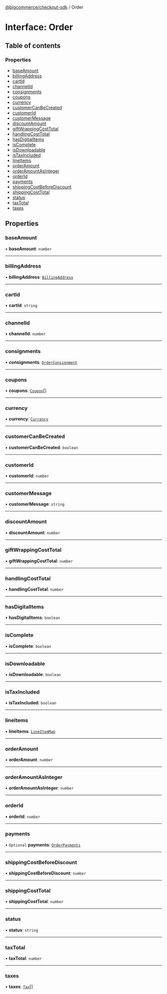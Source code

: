 [@bigcommerce/checkout-sdk](../README.md) / Order

# Interface: Order

## Table of contents

### Properties

- [baseAmount](Order.md#baseamount)
- [billingAddress](Order.md#billingaddress)
- [cartId](Order.md#cartid)
- [channelId](Order.md#channelid)
- [consignments](Order.md#consignments)
- [coupons](Order.md#coupons)
- [currency](Order.md#currency)
- [customerCanBeCreated](Order.md#customercanbecreated)
- [customerId](Order.md#customerid)
- [customerMessage](Order.md#customermessage)
- [discountAmount](Order.md#discountamount)
- [giftWrappingCostTotal](Order.md#giftwrappingcosttotal)
- [handlingCostTotal](Order.md#handlingcosttotal)
- [hasDigitalItems](Order.md#hasdigitalitems)
- [isComplete](Order.md#iscomplete)
- [isDownloadable](Order.md#isdownloadable)
- [isTaxIncluded](Order.md#istaxincluded)
- [lineItems](Order.md#lineitems)
- [orderAmount](Order.md#orderamount)
- [orderAmountAsInteger](Order.md#orderamountasinteger)
- [orderId](Order.md#orderid)
- [payments](Order.md#payments)
- [shippingCostBeforeDiscount](Order.md#shippingcostbeforediscount)
- [shippingCostTotal](Order.md#shippingcosttotal)
- [status](Order.md#status)
- [taxTotal](Order.md#taxtotal)
- [taxes](Order.md#taxes)

## Properties

### baseAmount

• **baseAmount**: `number`

___

### billingAddress

• **billingAddress**: [`BillingAddress`](BillingAddress.md)

___

### cartId

• **cartId**: `string`

___

### channelId

• **channelId**: `number`

___

### consignments

• **consignments**: [`OrderConsignment`](OrderConsignment.md)

___

### coupons

• **coupons**: [`Coupon`](Coupon.md)[]

___

### currency

• **currency**: [`Currency`](Currency.md)

___

### customerCanBeCreated

• **customerCanBeCreated**: `boolean`

___

### customerId

• **customerId**: `number`

___

### customerMessage

• **customerMessage**: `string`

___

### discountAmount

• **discountAmount**: `number`

___

### giftWrappingCostTotal

• **giftWrappingCostTotal**: `number`

___

### handlingCostTotal

• **handlingCostTotal**: `number`

___

### hasDigitalItems

• **hasDigitalItems**: `boolean`

___

### isComplete

• **isComplete**: `boolean`

___

### isDownloadable

• **isDownloadable**: `boolean`

___

### isTaxIncluded

• **isTaxIncluded**: `boolean`

___

### lineItems

• **lineItems**: [`LineItemMap`](LineItemMap.md)

___

### orderAmount

• **orderAmount**: `number`

___

### orderAmountAsInteger

• **orderAmountAsInteger**: `number`

___

### orderId

• **orderId**: `number`

___

### payments

• `Optional` **payments**: [`OrderPayments`](../README.md#orderpayments)

___

### shippingCostBeforeDiscount

• **shippingCostBeforeDiscount**: `number`

___

### shippingCostTotal

• **shippingCostTotal**: `number`

___

### status

• **status**: `string`

___

### taxTotal

• **taxTotal**: `number`

___

### taxes

• **taxes**: [`Tax`](Tax.md)[]
